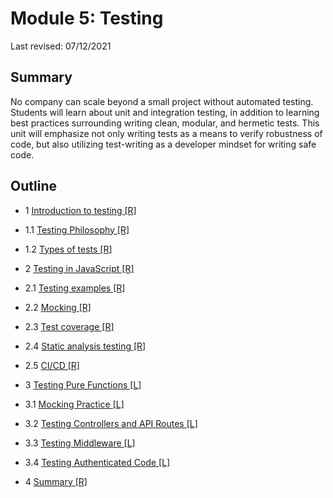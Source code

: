 # Module 5: Testing

Last revised: 07/12/2021

## Summary

No company can scale beyond a small project without automated testing. Students will
learn about unit and integration testing, in addition to learning best practices
surrounding writing clean, modular, and hermetic tests. This unit will emphasize not
only writing tests as a means to verify robustness of code, but also utilizing test-writing as a developer mindset for writing safe code.

## Outline

- 1 [Introduction to testing [R]](../module5-testing/r1-introduction-to-testing/README.md)
    
- 1.1 [Testing Philosophy [R]](../module5-testing/r1.1-testing-philosphy/README.md)
    
- 1.2 [Types of tests [R]](../module5-testing/r1.2-types-of-tests/README.md)
  
- 2 [Testing in JavaScript [R]](../module5-testing/r2-testing-in-javascript/README.md)
  
- 2.1 [Testing examples [R]](../module5-testing/r2.1-testing-examples/README.md)

- 2.2 [Mocking [R]](../module5-testing/r2.2-mocking/README.md)

- 2.3 [Test coverage [R]](../module5-testing/r2.3-test-coverage/README.md)
    
- 2.4 [Static analysis testing [R]](../module5-testing/r2.4-static-analysis-testing/README.md)

- 2.5 [CI/CD [R]](../module5-testing/r2.5-ci-cd/README.md)
  
- 3 [Testing Pure Functions [L]](../module5-testing/r3-testing-pure-functions/README.md)
 
- 3.1 [Mocking Practice [L]](../module5-testing/r3.1-mocking-practice/README.md)
   
- 3.2 [Testing Controllers and API Routes [L]](../module5-testing/r3.2-testing-controllers-routes/README.md)

- 3.3 [Testing Middleware [L]](../module5-testing/r3.3-testing-middleware/README.md)
   
- 3.4 [Testing Authenticated Code [L]](../module5-testing/r3.4-testing-authenticated-code/README.md)

- 4 [Summary [R]](../module5-testing/r4-summary/README.md)